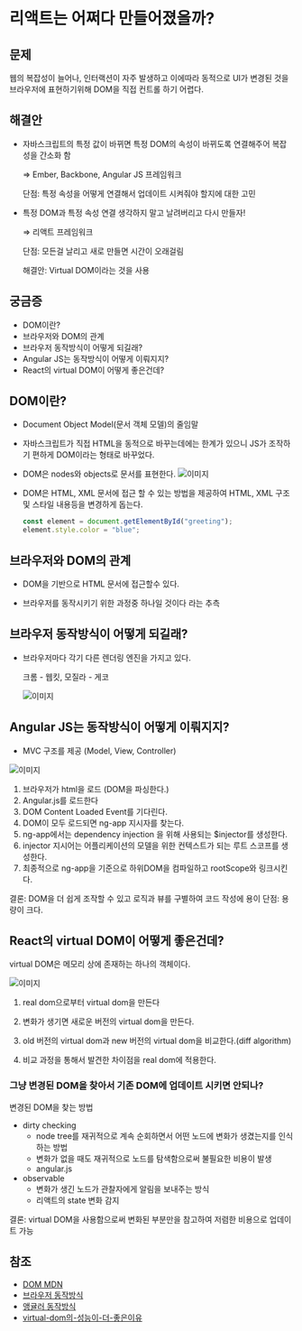 # 리액트는 어쩌다 만들어졌을까?

## 문제

웹의 복잡성이 늘어나, 인터랙션이 자주 발생하고 이에따라 동적으로 UI가 변경된 것을 브라우저에 표현하기위해 DOM을 직접 컨트롤 하기 어렵다.

## 해결안

- 자바스크립트의 특정 값이 바뀌면 특정 DOM의 속성이 바뀌도록 연결해주어 복잡성을 간소화 함

  ⇒ Ember, Backbone, Angular JS 프레임워크

  단점: 특정 속성을 어떻게 연결해서 업데이트 시켜줘야 할지에 대한 고민

- 특정 DOM과 특정 속성 연결 생각하지 말고 날려버리고 다시 만들자!

  ⇒ 리액트 프레임워크

  단점: 모든걸 날리고 새로 만들면 시간이 오래걸림

  해결안: Virtual DOM이라는 것을 사용

## 궁금증

- DOM이란?
- 브라우저와 DOM의 관계
- 브라우저 동작방식이 어떻게 되길래?
- Angular JS는 동작방식이 어떻게 이뤄지지?
- React의 virtual DOM이 어떻게 좋은건데?

## DOM이란?

- Document Object Model(문서 객체 모델)의 줄임말
- 자바스크립트가 직접 HTML을 동적으로 바꾸는데에는 한계가 있으니 JS가 조작하기 편하게 DOM이라는 형태로 바꾸었다.
- DOM은 nodes와 objects로 문서를 표현한다.
  ![이미지](https://velog.velcdn.com/images/yesbb/post/d1007877-f477-4993-b42e-1e7c27ebdfe4/image.png)

- DOM은 HTML, XML 문서에 접근 할 수 있는 방법을 제공하여 HTML, XML 구조 및 스타일 내용등을 변경하게 돕는다.

  ```js
  const element = document.getElementById("greeting");
  element.style.color = "blue";
  ```

## 브라우저와 DOM의 관계

- DOM을 기반으로 HTML 문서에 접근할수 있다.

- 브라우저를 동작시키기 위한 과정중 하나일 것이다 라는 추측

## 브라우저 동작방식이 어떻게 되길래?

- 브라우저마다 각기 다른 렌더링 엔진을 가지고 있다.

  크롬 - 웹킷, 모질라 - 게코

  ![이미지](https://d2.naver.com/content/images/2015/06/helloworld-59361-3.png)

## Angular JS는 동작방식이 어떻게 이뤄지지?

- MVC 구조를 제공 (Model, View, Controller)

![이미지](https://img1.daumcdn.net/thumb/R1280x0/?scode=mtistory2&fname=https%3A%2F%2Ft1.daumcdn.net%2Fcfile%2Ftistory%2F245F7F4354BE46FA0D)

1. 브라우저가 html을 로드 (DOM을 파싱한다.)
2. Angular.js를 로드한다
3. DOM Content Loaded Event를 기다린다.
4. DOM이 모두 로드되면 ng-app 지시자를 찾는다.
5. ng-app에서는 dependency injection 을 위해 사용되는 $injector를 생성한다.
6. injector 지시어는 어플리케이션의 모델을 위한 컨텍스트가 되는 루트 스코프를 생성한다.
7. 최종적으로 ng-app을 기준으로 하위DOM을 컴파일하고 rootScope와 링크시킨다.

결론: DOM을 더 쉽게 조작할 수 있고 로직과 뷰를 구별하여 코드 작성에 용이
단점: 용량이 크다.

## React의 virtual DOM이 어떻게 좋은건데?

virtual DOM은 메모리 상에 존재하는 하나의 객체이다.

![이미지](https://velog.velcdn.com/images/yesbb/post/43332f9c-1630-40b7-a1f7-a0325df77f8e/image.png)

1. real dom으로부터 virtual dom을 만든다

2. 변화가 생기면 새로운 버전의 virtual dom을 만든다.

3. old 버전의 virtual dom과 new 버전의 virtual dom을 비교한다.(diff algorithm)

4. 비교 과정을 통해서 발견한 차이점을 real dom에 적용한다.

### 그냥 변경된 DOM을 찾아서 기존 DOM에 업데이트 시키면 안되나?

변경된 DOM을 찾는 방법

- dirty checking
  - node tree를 재귀적으로 계속 순회하면서 어떤 노드에 변화가 생겼는지를 인식하는 방법
  - 변화가 없을 때도 재귀적으로 노드를 탐색함으로써 불필요한 비용이 발생
  - angular.js
- observable
  - 변화가 생긴 노드가 관찰자에게 알림을 보내주는 방식
  - 리액트의 state 변화 감지

결론: virtual DOM을 사용함으로써 변화된 부분만을 참고하여 저렴한 비용으로 업데이트 가능

## 참조

- [DOM MDN](https://developer.mozilla.org/ko/docs/Web/API/Document_Object_Model/Introduction)
- [브라우저 동작방식](https://d2.naver.com/helloworld/59361)
- [앵귤러 동작방식](https://heiswed.tistory.com/entry/AngularJS-%EC%86%8C%EA%B0%9C)
- [virtual-dom의-성능이-더-좋은이유](https://velog.io/@yesbb/virtual-dom%EC%9D%98-%EC%84%B1%EB%8A%A5%EC%9D%B4-%EB%8D%94-%EC%A2%8B%EC%9D%80%EC%9D%B4%EC%9C%A0)

